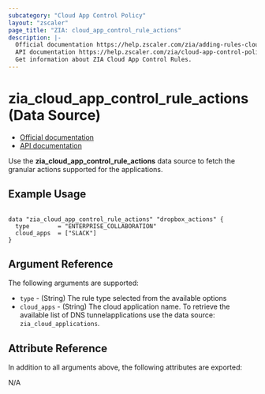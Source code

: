 ```yaml
---
subcategory: "Cloud App Control Policy"
layout: "zscaler"
page_title: "ZIA: cloud_app_control_rule_actions"
description: |-
  Official documentation https://help.zscaler.com/zia/adding-rules-cloud-app-control-policy
  API documentation https://help.zscaler.com/zia/cloud-app-control-policy#/webApplicationRules/{rule_type}-get
  Get information about ZIA Cloud App Control Rules.
---
```


# zia_cloud_app_control_rule_actions (Data Source)

* [Official documentation](https://help.zscaler.com/zia/adding-rules-cloud-app-control-policy)
* [API documentation](https://help.zscaler.com/zia/cloud-app-control-policy#/webApplicationRules/)

Use the **zia_cloud_app_control_rule_actions** data source to fetch the granular actions supported for the applications.

## Example Usage

```hcl

data "zia_cloud_app_control_rule_actions" "dropbox_actions" {
  type        = "ENTERPRISE_COLLABORATION"
  cloud_apps  = ["SLACK"]
}
```

## Argument Reference

The following arguments are supported:

* `type` - (String) The rule type selected from the available options
* `cloud_apps` - (String) The cloud application name. To retrieve the available list of DNS tunnelapplications use the data source: `zia_cloud_applications`.

## Attribute Reference

In addition to all arguments above, the following attributes are exported:

N/A
